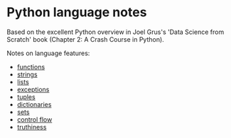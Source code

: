 # Python language notes

Based on the excellent Python overview in Joel Grus's 'Data Science from Scratch' book
(Chapter 2: A Crash Course in Python).

Notes on language features:

* [functions](functions.py)
* [strings](strings.py)
* [lists](lists.py)
* [exceptions](exceptions.py)
* [tuples](tuples.py)
* [dictionaries](dictionaries.py)
* [sets](sets.py)
* [control flow](control-flow.py)
* [truthiness](truthiness.py)
